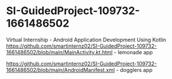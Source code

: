 # SI-GuidedProject-109732-1661486502
Virtual Internship - Android Application Development Using Kotlin
https://github.com/smartinternz02/SI-GuidedProject-109732-1661486502/blob/main/MainActivity.kt.html - lemonade app

https://github.com/smartinternz02/SI-GuidedProject-109732-1661486502/blob/main/AndroidManifest.xml - dogglers app


